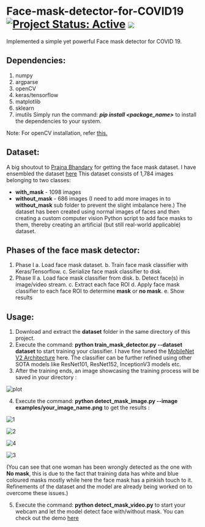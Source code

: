 # Face-mask-detector-for-COVID19 [![Project Status: Active](https://www.repostatus.org/badges/latest/active.svg)](https://www.repostatus.org/#active) [![](https://img.shields.io/badge/Prateek-Ralhan-brightgreen.svg?colorB=ff0000)](https://prateekralhan.github.io/)
Implemented a simple yet powerful Face mask detector for COVID 19.

## Dependencies:
1. numpy
2. argparse
3. openCV
4. keras/tensorflow
5. matplotlib
6. sklearn
7. imutils
Simply run the command: ***pip install <package_name>*** to install the dependencies to your system.

Note: 
For openCV installation, refer [this.](https://www.pyimagesearch.com/2018/09/19/pip-install-opencv/)

## Dataset:
A big shoutout to [Prajna Bhandary](https://github.com/prajnasb/observations) for getting the face mask dataset. I have ensembled the dataset [here](https://drive.google.com/drive/folders/1s7uT7YIs-wCmJaf8a-Pxn1A99NaMJw6B?usp=sharing)
This dataset consists of 1,784 images belonging to two classes:
* **with_mask**    - 1098 images
* **without_mask** - 686 images
(I need to add more images in to **without_mask** sub folder to prevent the slight imbalance here.)
The dataset has been created using normal images of faces and then creating a custom computer vision Python script to add face masks to them, thereby creating an artificial (but still real-world applicable) dataset.

## Phases of the face mask detector:
1. Phase I
  a. Load face mask dataset.
  b. Train face mask classifier with Keras/Tensorflow.
  c. Serialize face mask classifier to disk.
2. Phase II
  a. Load face mask classifier from disk.
  b. Detect face(s) in image/video stream.
  c. Extract each face ROI
  d. Apply face mask classifier to each face ROI to determine **mask** or **no mask**.
  e. Show results
  
 ## Usage:
 1. Download and extract the **dataset** folder in the same directory of this project.
 2. Execute the command: **python train_mask_detector.py --dataset dataset** to start training your classifier. I have fine tuned the [MobileNet V2 Architecture](https://arxiv.org/abs/1801.04381) here. The classifier can be further refined using other SOTA models like ResNet101, ResNet152, InceptionV3 models etc.
 3. After the training ends, an image showcasing the training process will be saved in your directory :
 
 ![plot](https://user-images.githubusercontent.com/29462447/81412091-f3b78500-9160-11ea-9d86-b6e22717e0c6.png)

 4. Execute the command: **python detect_mask_image.py --image examples/your_image_name.png** to get the results :
  
![1](https://user-images.githubusercontent.com/29462447/81417863-76dcd900-9169-11ea-8c17-7886b9cf8128.png)

![2](https://user-images.githubusercontent.com/29462447/81417890-7f351400-9169-11ea-8d7e-47f3cefdcc57.png)

![4](https://user-images.githubusercontent.com/29462447/81417980-9ffd6980-9169-11ea-845a-7e377c700b9f.png)

![3](https://user-images.githubusercontent.com/29462447/81417933-9247e400-9169-11ea-87e3-857e3f7fd3a5.png)

(You can see that one woman has been wrongly detected as the one with **No mask**, this is due to the fact that training data has white and blue coloured masks mostly while here the face mask has a pinkish touch to it. Refinements of the dataset and the model are already being worked on to overcome these issues.)

 5. Execute the command: **python detect_mask_video.py** to start your webcam and let the model detect face with/without mask. You can check out the demo [here](https://www.youtube.com/watch?v=qN34_CSH7S4) 
